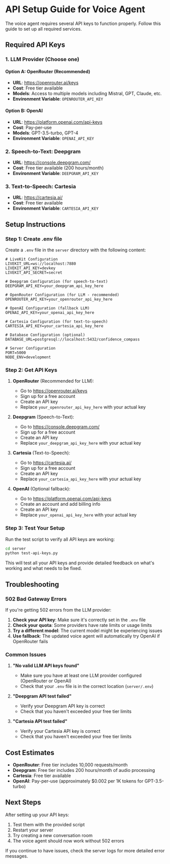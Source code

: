 # API Setup Guide for Voice Agent

The voice agent requires several API keys to function properly. Follow this guide to set up all required services.

## Required API Keys

### 1. LLM Provider (Choose one)

#### Option A: OpenRouter (Recommended)
- **URL**: https://openrouter.ai/keys
- **Cost**: Free tier available
- **Models**: Access to multiple models including Mistral, GPT, Claude, etc.
- **Environment Variable**: `OPENROUTER_API_KEY`

#### Option B: OpenAI
- **URL**: https://platform.openai.com/api-keys
- **Cost**: Pay-per-use
- **Models**: GPT-3.5-turbo, GPT-4
- **Environment Variable**: `OPENAI_API_KEY`

### 2. Speech-to-Text: Deepgram
- **URL**: https://console.deepgram.com/
- **Cost**: Free tier available (200 hours/month)
- **Environment Variable**: `DEEPGRAM_API_KEY`

### 3. Text-to-Speech: Cartesia
- **URL**: https://cartesia.ai/
- **Cost**: Free tier available
- **Environment Variable**: `CARTESIA_API_KEY`

## Setup Instructions

### Step 1: Create .env file
Create a `.env` file in the `server` directory with the following content:

```env
# LiveKit Configuration
LIVEKIT_URL=ws://localhost:7880
LIVEKIT_API_KEY=devkey
LIVEKIT_API_SECRET=secret

# Deepgram Configuration (for speech-to-text)
DEEPGRAM_API_KEY=your_deepgram_api_key_here

# OpenRouter Configuration (for LLM - recommended)
OPENROUTER_API_KEY=your_openrouter_api_key_here

# OpenAI Configuration (fallback LLM)
OPENAI_API_KEY=your_openai_api_key_here

# Cartesia Configuration (for text-to-speech)
CARTESIA_API_KEY=your_cartesia_api_key_here

# Database Configuration (optional)
DATABASE_URL=postgresql://localhost:5432/confidence_compass

# Server Configuration
PORT=5000
NODE_ENV=development
```

### Step 2: Get API Keys

1. **OpenRouter** (Recommended for LLM):
   - Go to https://openrouter.ai/keys
   - Sign up for a free account
   - Create an API key
   - Replace `your_openrouter_api_key_here` with your actual key

2. **Deepgram** (Speech-to-Text):
   - Go to https://console.deepgram.com/
   - Sign up for a free account
   - Create an API key
   - Replace `your_deepgram_api_key_here` with your actual key

3. **Cartesia** (Text-to-Speech):
   - Go to https://cartesia.ai/
   - Sign up for a free account
   - Create an API key
   - Replace `your_cartesia_api_key_here` with your actual key

4. **OpenAI** (Optional fallback):
   - Go to https://platform.openai.com/api-keys
   - Create an account and add billing info
   - Create an API key
   - Replace `your_openai_api_key_here` with your actual key

### Step 3: Test Your Setup

Run the test script to verify all API keys are working:

```bash
cd server
python test-api-keys.py
```

This will test all your API keys and provide detailed feedback on what's working and what needs to be fixed.

## Troubleshooting

### 502 Bad Gateway Errors
If you're getting 502 errors from the LLM provider:

1. **Check your API key**: Make sure it's correctly set in the `.env` file
2. **Check your quota**: Some providers have rate limits or usage limits
3. **Try a different model**: The current model might be experiencing issues
4. **Use fallback**: The updated voice agent will automatically try OpenAI if OpenRouter fails

### Common Issues

1. **"No valid LLM API keys found"**
   - Make sure you have at least one LLM provider configured (OpenRouter or OpenAI)
   - Check that your `.env` file is in the correct location (`server/.env`)

2. **"Deepgram API test failed"**
   - Verify your Deepgram API key is correct
   - Check that you haven't exceeded your free tier limits

3. **"Cartesia API test failed"**
   - Verify your Cartesia API key is correct
   - Check that you haven't exceeded your free tier limits

## Cost Estimates

- **OpenRouter**: Free tier includes 10,000 requests/month
- **Deepgram**: Free tier includes 200 hours/month of audio processing
- **Cartesia**: Free tier available
- **OpenAI**: Pay-per-use (approximately $0.002 per 1K tokens for GPT-3.5-turbo)

## Next Steps

After setting up your API keys:

1. Test them with the provided script
2. Restart your server
3. Try creating a new conversation room
4. The voice agent should now work without 502 errors

If you continue to have issues, check the server logs for more detailed error messages. 